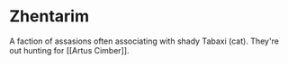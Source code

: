 # Zhentarim
A faction of assasions often associating with shady Tabaxi (cat). They're out hunting for [[Artus Cimber]].